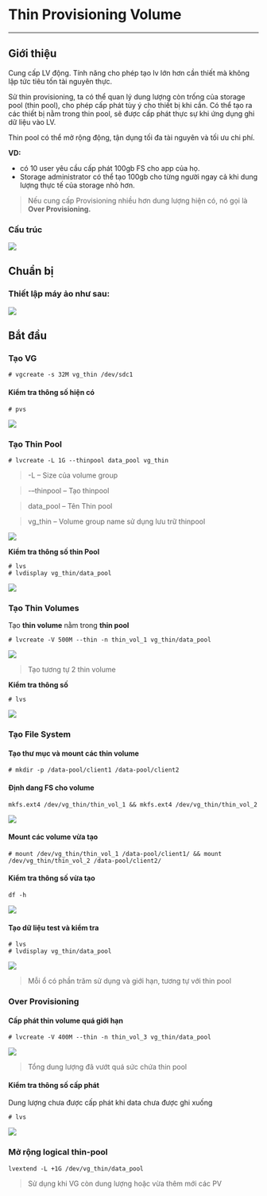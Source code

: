 # Thin Provisioning Volume
---
## Giới thiệu
Cung cấp LV động. Tính năng cho phép tạo lv lớn hơn cần thiết mà không lập tức tiêu tốn tài nguyên thực.

Sử thin provisioning, ta có thể quan lý dung lượng còn trống của storage pool (thin pool), cho phép cấp phát tùy ý cho thiết bị khi cần. Có thể tạo ra các thiết bị nằm trong thin pool, sẽ được cấp phát thực sự khi ứng dụng ghi dữ liệu vào LV.

Thin pool có thể mở rộng động, tận dụng tối đa tài nguyên và tối ưu chi phí.

__VD:__
- có 10 user yêu cầu cấp phát 100gb FS cho app của họ.
- Storage administrator có thể tạo 100gb cho từng người ngay cả khi dung lượng thực tế của storage nhỏ hơn.

> Nếu cung cấp Provisioning nhiều hơn dung lượng hiện có, nó gọi là __Over Provisioning.__

### Cấu trúc
![](PIC/thin-lvm-overview.jpg)

## Chuẩn bị
### Thiết lập máy ảo như sau:
![](PIC/basic-lvm-1.png)

## Bắt đầu
### Tạo VG
```
# vgcreate -s 32M vg_thin /dev/sdc1
```
#### Kiểm tra thông số hiện có
```
# pvs
```
![](PIC/lvm-thin-1.PNG)

### Tạo __Thin Pool__
```
# lvcreate -L 1G --thinpool data_pool vg_thin
```
> -L – Size của volume group

> -–thinpool – Tạo thinpool

> data_pool – Tên Thin pool

> vg_thin – Volume group name sử dụng lưu trữ thinpool

![](PIC/lvm-thin-2.PNG)

__Kiểm tra thông số thin Pool__
```
# lvs
# lvdisplay vg_thin/data_pool
```
![](PIC/lvm-thin-3.PNG)

### Tạo Thin Volumes
Tạo __thin volume__ nằm trong __thin pool__
```
# lvcreate -V 500M --thin -n thin_vol_1 vg_thin/data_pool
```
![](PIC/lvm-thin-4.PNG)

> Tạo tương tự 2 thin volume

__Kiểm tra thông số__
```
# lvs
```
![](PIC/lvm-thin-5.PNG)

### Tạo File System
#### Tạo thư mục và mount các thin volume
```
# mkdir -p /data-pool/client1 /data-pool/client2
```
#### Định dang FS cho volume
```
mkfs.ext4 /dev/vg_thin/thin_vol_1 && mkfs.ext4 /dev/vg_thin/thin_vol_2
```
![](PIC/lvm-thin-6.PNG)

#### Mount các volume vừa tạo
```
# mount /dev/vg_thin/thin_vol_1 /data-pool/client1/ && mount /dev/vg_thin/thin_vol_2 /data-pool/client2/
```

#### Kiểm tra thông số vừa tạo
```
df -h
```
![](PIC/lvm-thin-7.PNG)

#### Tạo dữ liệu test và kiểm tra
```
# lvs
# lvdisplay vg_thin/data_pool
```
![](PIC/lvm-thin-8.PNG)

> Mỗi ổ có phần trăm sử dụng và giới hạn, tương tự với thin pool

### Over Provisioning
#### Cấp phát thin volume quá giới hạn
```
# lvcreate -V 400M --thin -n thin_vol_3 vg_thin/data_pool
```
![](PIC/lvm-thin-9.PNG)

> Tổng dung lượng đã vướt quá sức chứa thin pool

#### Kiểm tra thông số cấp phát
Dung lượng chưa được cấp phát khi data chưa được ghi xuống
```
# lvs
```
![](PIC/lvm-thin-10.PNG)

### Mở rộng logical thin-pool
```
lvextend -L +1G /dev/vg_thin/data_pool
```
> Sử dụng khi VG còn dung lượng hoặc vừa thêm mới các PV
